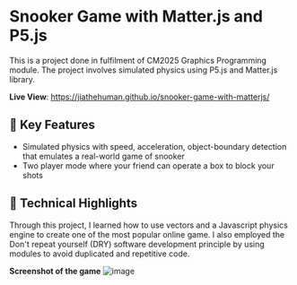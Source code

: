 # Snooker Game with Matter.js and P5.js
This is a project done in fulfilment of CM2025 Graphics Programming module. The project involves simulated physics using P5.js and Matter.js library.

**Live View**: https://jiathehuman.github.io/snooker-game-with-matterjs/

## 📢    Key Features
- Simulated physics with speed, acceleration, object-boundary detection that emulates a real-world game of snooker
- Two player mode where your friend can operate a box to block your shots

## 🤖    Technical Highlights
Through this project, I learned how to use vectors and a Javascript physics engine to create one of the most popular online game. I also employed the Don't repeat yourself (DRY) software development principle by using modules to avoid duplicated and repetitive code.

**Screenshot of the game**
![image](https://github.com/user-attachments/assets/cfddb8ad-6012-4cef-8423-0553718b0f41)

